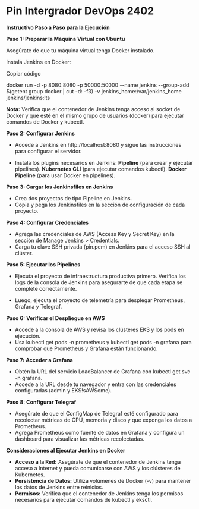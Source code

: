 # Pin Intergrador DevOps 2402

**Instructivo Paso a Paso para la Ejecución**

**Paso 1: Preparar la Máquina Virtual con Ubuntu**

Asegúrate de que tu máquina virtual tenga Docker instalado.

Instala Jenkins en Docker:

Copiar código

docker run -d -p 8080:8080 -p 50000:50000 --name jenkins --group-add $(getent group docker | cut -d: -f3) -v jenkins_home:/var/jenkins_home jenkins/jenkins:lts

**Nota:** Verifica que el contenedor de Jenkins tenga acceso al socket de Docker y que esté en el mismo grupo de usuarios (docker) para ejecutar comandos de Docker y kubectl.

**Paso 2: Configurar Jenkins**
- Accede a Jenkins en http://localhost:8080 y sigue las instrucciones para configurar el servidor.

- Instala los plugins necesarios en Jenkins:
    **Pipeline** (para crear y ejecutar pipelines).
    **Kubernetes CLI** (para ejecutar comandos kubectl).
    **Docker Pipeline** (para usar Docker en pipelines).

**Paso 3: Cargar los Jenkinsfiles en Jenkins**
- Crea dos proyectos de tipo Pipeline en Jenkins.
- Copia y pega los Jenkinsfiles en la sección de configuración de cada proyecto.

**Paso 4: Configurar Credenciales**
- Agrega las credenciales de AWS (Access Key y Secret Key) en la sección de Manage Jenkins > Credentials.
- Carga tu clave SSH privada (pin.pem) en Jenkins para el acceso SSH al clúster.

**Paso 5: Ejecutar los Pipelines**
- Ejecuta el proyecto de infraestructura productiva primero. Verifica los logs de la consola de Jenkins para asegurarte de que cada etapa se complete correctamente.

- Luego, ejecuta el proyecto de telemetría para desplegar Prometheus, Grafana y Telegraf.

**Paso 6: Verificar el Despliegue en AWS**
- Accede a la consola de AWS y revisa los clústeres EKS y los pods en ejecución.
- Usa kubectl get pods -n prometheus y kubectl get pods -n grafana para comprobar que Prometheus y Grafana están funcionando.

**Paso 7: Acceder a Grafana**
- Obtén la URL del servicio LoadBalancer de Grafana con kubectl get svc -n grafana.
- Accede a la URL desde tu navegador y entra con las credenciales configuradas (admin y EKS!sAWSome).

**Paso 8: Configurar Telegraf**
- Asegúrate de que el ConfigMap de Telegraf esté configurado para recolectar métricas de CPU, memoria y disco y que exponga los datos a Prometheus.
- Agrega Prometheus como fuente de datos en Grafana y configura un dashboard para visualizar las métricas recolectadas.

**Consideraciones al Ejecutar Jenkins en Docker**
- **Acceso a la Red:** Asegúrate de que el contenedor de Jenkins tenga acceso a Internet y pueda comunicarse con AWS y los clústeres de Kubernetes.
- **Persistencia de Datos:** Utiliza volúmenes de Docker (-v) para mantener los datos de Jenkins entre reinicios.
- **Permisos:** Verifica que el contenedor de Jenkins tenga los permisos necesarios para ejecutar comandos de kubectl y eksctl.
